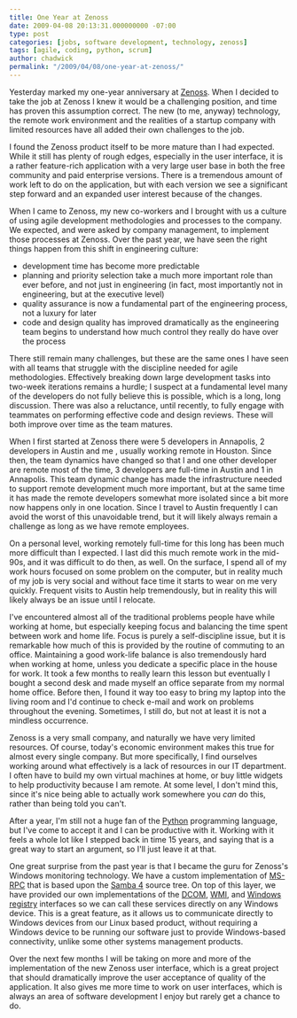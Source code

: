 ```yaml
---
title: One Year at Zenoss
date: 2009-04-08 20:13:31.000000000 -07:00
type: post
categories: [jobs, software development, technology, zenoss]
tags: [agile, coding, python, scrum]
author: chadwick
permalink: "/2009/04/08/one-year-at-zenoss/"
---
```

Yesterday marked my one-year anniversary at [Zenoss](http://www.zenoss.com/
"Zenoss, Inc. corporate web site"). When I decided to take the job at Zenoss I
knew it would be a challenging position, and time has proven this assumption
correct. The new (to me, anyway) technology, the remote work environment and
the realities of a startup company with limited resources have all added their
own challenges to the job.

I found the Zenoss product itself to be more mature than I had expected. While
it still has plenty of rough edges, especially in the user interface, it is a
rather feature-rich application with a very large user base in both the free
community and paid enterprise versions. There is a tremendous amount of work
left to do on the application, but with each version we see a significant step
forward and an expanded user interest because of the changes.

When I came to Zenoss, my new co-workers and I brought with us a culture of
using agile development methodologies and processes to the company. We
expected, and were asked by company management, to implement those processes
at Zenoss. Over the past year, we have seen the right things happen from this
shift in engineering culture:

- development time has become more predictable
- planning and priority selection take a much more important role than ever before, and not just in engineering (in fact, most importantly not in engineering, but at the executive level)
- quality assurance is now a fundamental part of the engineering process, not a luxury for later
- code and design quality has improved dramatically as the engineering team begins to understand how much control they really do have over the process

There still remain many challenges, but these are the same ones I have seen
with all teams that struggle with the discipline needed for agile
methodologies. Effectively breaking down large development tasks into two-week
iterations remains a hurdle; I suspect at a fundamental level many of the
developers do not fully believe this is possible, which is a long, long
discussion. There was also a reluctance, until recently, to fully engage with
teammates on performing effective code and design reviews. These will both
improve over time as the team matures.

When I first started at Zenoss there were 5 developers in Annapolis, 2
developers in Austin and me , usually working remote in Houston. Since then,
the team dynamics have changed so that I and one other developer are remote
most of the time, 3 developers are full-time in Austin and 1 in Annapolis.
This team dynamic change has made the infrastructure needed to support remote
development much more important, but at the same time it has made the remote
developers somewhat more isolated since a bit more now happens only in one
location. Since I travel to Austin frequently I can avoid the worst of this
unavoidable trend, but it will likely always remain a challenge as long as we
have remote employees.

On a personal level, working remotely full-time for this long has been much
more difficult than I expected. I last did this much remote work in the
mid-90s, and it was difficult to do then, as well. On the surface, I spend all
of my work hours focused on some problem on the computer, but in reality much
of my job is very social and without face time it starts to wear on me very
quickly. Frequent visits to Austin help tremendously, but in reality this will
likely always be an issue until I relocate.

I've encountered almost all of the traditional problems people have while
working at home, but especially keeping focus and balancing the time spent
between work and home life. Focus is purely a self-discipline issue, but it is
remarkable how much of this is provided by the routine of commuting to an
office. Maintaining a good work-life balance is also tremendously hard when
working at home, unless you dedicate a specific place in the house for work.
It took a few months to really learn this lesson but eventually I bought a
second desk and made myself an office separate from my normal home office.
Before then, I found it way too easy to bring my laptop into the living room
and I'd continue to check e-mail and work on problems throughout the evening.
Sometimes, I still do, but not at least it is not a mindless&nbsp;occurrence.

Zenoss is a very small company, and naturally we have very limited resources.
Of course, today's economic environment makes this true for almost every
single company. But more specifically, I find ourselves working around what
effectively is a lack of resources in our IT department. I often have to build
my own virtual machines at home, or buy little widgets to help productivity
because I am remote. At some level, I don't mind this, since it's nice being
able to actually work somewhere you _can_ do this, rather than being told you
can't.

After a year, I'm still not a huge fan of the [Python](http://www.python.org/)
programming language, but I've come to accept it and I can be productive with
it. Working with it feels a whole lot like I stepped back in time 15 years,
and saying that is a great way to start an argument, so I'll just leave it at
that.

One great surprise from the past year is that I became the guru for Zenoss's
Windows monitoring technology. We have a custom implementation of
[MS-RPC](http://en.wikipedia.org/wiki/MSRPC) that is based upon the [Samba
4](http://wiki.samba.org/index.php/Samba4) source tree. On top of this layer,
we have provided our own implementations of the
[DCOM](http://msdn.microsoft.com/en-us/library/ms809340.aspx),
[WMI](http://msdn.microsoft.com/en-us/library/ms809340.aspx), and [Windows
registry](http://msdn.microsoft.com/en-us/library/ms809340.aspx) interfaces so
we can call these services directly on any Windows device. This is a great
feature, as it allows us to communicate directly to Windows devices from our
Linux based product, without requiring a Windows device to be running our
software just to provide Windows-based connectivity, unlike some other systems
management products.

Over the next few months I will be taking on more and more of the
implementation of the new Zenoss user interface, which is a great project that
should dramatically improve the user acceptance of quality of the application.
It also gives me more time to work on user interfaces, which is always an area
of software development I enjoy but rarely get a chance to do.

